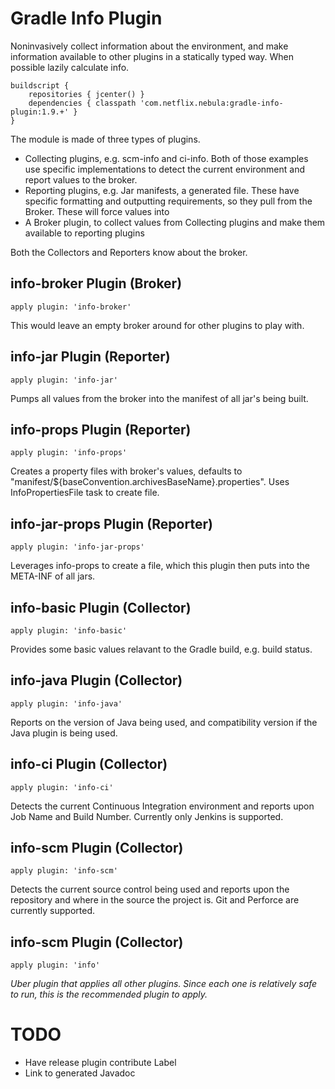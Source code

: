 Gradle Info Plugin
=====================
Noninvasively collect information about the environment, and make information available to other plugins in a statically typed way. When possible lazily calculate info.

```
buildscript {
    repositories { jcenter() }
    dependencies { classpath 'com.netflix.nebula:gradle-info-plugin:1.9.+' }
}
```

The module is made of three types of plugins.
* Collecting plugins, e.g. scm-info and ci-info. Both of those examples use specific implementations to detect the current
  environment and report values to the broker.
* Reporting plugins, e.g. Jar manifests, a generated file. These have specific formatting and outputting requirements, so they pull
  from the Broker. These will force values into
* A Broker plugin, to collect values from Collecting plugins and make them available to reporting plugins

Both the Collectors and Reporters know about the broker.

info-broker Plugin (Broker)
---------------
```
apply plugin: 'info-broker'
```

This would leave an empty broker around for other plugins to play with.

info-jar Plugin (Reporter)
---------------
```
apply plugin: 'info-jar'
```

Pumps all values from the broker into the manifest of all jar's being built.

info-props Plugin (Reporter)
---------------
```
apply plugin: 'info-props'
```

Creates a property files with broker's values, defaults to "manifest/${baseConvention.archivesBaseName}.properties". Uses
InfoPropertiesFile task to create file.

info-jar-props Plugin (Reporter)
---------------
```
apply plugin: 'info-jar-props'
```

Leverages info-props to create a file, which this plugin then puts into the META-INF of all jars.

info-basic Plugin (Collector)
--------------

```
apply plugin: 'info-basic'
```

Provides some basic values relavant to the Gradle build, e.g. build status.

info-java Plugin (Collector)
--------------

```
apply plugin: 'info-java'
```

Reports on the version of Java being used, and compatibility version if the Java plugin is being used.

info-ci Plugin (Collector)
--------------

```
apply plugin: 'info-ci'
```

Detects the current Continuous Integration environment and reports upon Job Name and Build Number. Currently only Jenkins
is supported.

info-scm Plugin (Collector)
--------------
```
apply plugin: 'info-scm'
```

Detects the current source control being used and reports upon the repository and where in the source the project is.
Git and Perforce are currently supported.

info-scm Plugin (Collector)
--------------
```
apply plugin: 'info'
```

*Uber plugin that applies all other plugins. Since each one is relatively safe to run, this is the recommended plugin to
apply.*

# TODO
* Have release plugin contribute Label
* Link to generated Javadoc